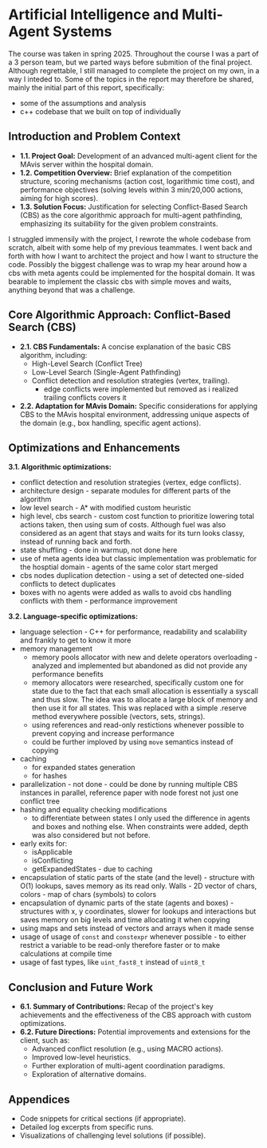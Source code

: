 Artificial Intelligence and Multi-Agent Systems
===============================================

The course was taken in spring 2025.
Throughout the course I was a part of a 3 person team, but we parted ways before submition of the final project. Although regrettable, I still managed to complete the project on my own, in a way I inteded to. Some of the topics in the report may therefore be shared, mainly the initial part of this report, specifically:

- some of the assumptions and analysis
- c++ codebase that we built on top of individually

Introduction and Problem Context
--------------------------------

- **1.1. Project Goal:** Development of an advanced multi-agent client for the MAvis server within the hospital domain.
- **1.2. Competition Overview:** Brief explanation of the competition structure, scoring mechanisms (action cost, logarithmic time cost), and performance objectives (solving levels within 3 min/20,000 actions, aiming for high scores).
- **1.3. Solution Focus:** Justification for selecting Conflict-Based Search (CBS) as the core algorithmic approach for multi-agent pathfinding, emphasizing its suitability for the given problem constraints.

I struggled immensily with the project, I rewrote the whole codebase from scratch, albeit with some help of my previous teammates. I went back and forth with how I want to architect the project and how I want to structure the code. Possibly the biggest challenge was to wrap my hear around how a cbs with meta agents could be implemented for the hospital domain. It was bearable to implement the classic cbs with simple moves and waits, anything beyond that was a challenge.

Core Algorithmic Approach: Conflict-Based Search (CBS)
------------------------------------------------------

- **2.1. CBS Fundamentals:** A concise explanation of the basic CBS algorithm, including:
  - High-Level Search (Conflict Tree)
  - Low-Level Search (Single-Agent Pathfinding)
  - Conflict detection and resolution strategies (vertex, trailing).
    - edge conflicts were implemented but removed as i realized trailing conflicts covers it
- **2.2. Adaptation for MAvis Domain:** Specific considerations for applying CBS to the MAvis hospital environment, addressing unique aspects of the domain (e.g., box handling, specific agent actions).

Optimizations and Enhancements
------------------------------

**3.1. Algorithmic optimizations:**

- conflict detection and resolution strategies (vertex, edge conflicts).
- architecture design - separate modules for different parts of the algorithm
- low level search - A* with modified custom heuristic
- high level, cbs search - custom cost function to prioritize lowering total actions taken, then using sum of costs. Although fuel was also considered as an agent that stays and waits for its turn looks classy, instead of running back and forth.
- state shuffling - done in warmup, not done here
- use of meta agents idea but classic implementation was problematic for the hosptial domain - agents of the same color start merged
- cbs nodes duplication detection - using a set of detected one-sided conflicts to detect duplicates
- boxes with no agents were added as walls to avoid cbs handling conflicts with them - performance improvement

**3.2. Language-specific optimizations:**

- language selection - C++ for performance, readability and scalability and frankly to get to know it more
- memory management
  - memory pools allocator with new and delete operators overloading - analyzed and implemented but abandoned as did not provide any performance benefits
  - memory allocators were researched, specifically custom one for state due to the fact that each small allocation is essentially a syscall and thus slow. The idea was to allocate a large block of memory and then use it for all states. This was replaced with a simple .reserve method everywhere possible (vectors, sets, strings).
  - using references and read-only restictions whenever possible to prevent copying and increase performance
  - could be further imploved by using `move` semantics instead of copying
- caching
  - for expanded states generation
  - for hashes
- parallelization - not done - could be done by running multiple CBS instances in parallel, reference paper with node forest not just one conflict tree
- hashing and equality checking modifications
  - to differentiate between states I only used the difference in agents and boxes and nothing else. When constraints were added, depth was also considered but not before.
- early exits for:
  - isApplicable
  - isConflicting
  - getExpandedStates - due to caching
- encapsulation of static parts of the state (and the level) - structure with O(1) lookups, saves memory as its read only. Walls - 2D vector of chars, colors - map of chars (symbols) to colors
- encapsulation of dynamic parts of the state (agents and boxes) - structures with x, y coordinates, slower for lookups and interactions but saves memory on big levels and time allocating it when copying
- using maps and sets instead of vectors and arrays when it made sense
- usage of usage of `const` and `constexpr` whenever possible - to either restrict a variable to be read-only therefore faster or to make calculations at compile time
- usage of fast types, like `uint_fast8_t` instead of `uint8_t`

Conclusion and Future Work
--------------------------

- **6.1. Summary of Contributions:** Recap of the project's key achievements and the effectiveness of the CBS approach with custom optimizations.
- **6.2. Future Directions:** Potential improvements and extensions for the client, such as:
  - Advanced conflict resolution (e.g., using MACRO actions).
  - Improved low-level heuristics.
  - Further exploration of multi-agent coordination paradigms.
  - Exploration of alternative domains.

Appendices
----------

- Code snippets for critical sections (if appropriate).
- Detailed log excerpts from specific runs.
- Visualizations of challenging level solutions (if possible).
